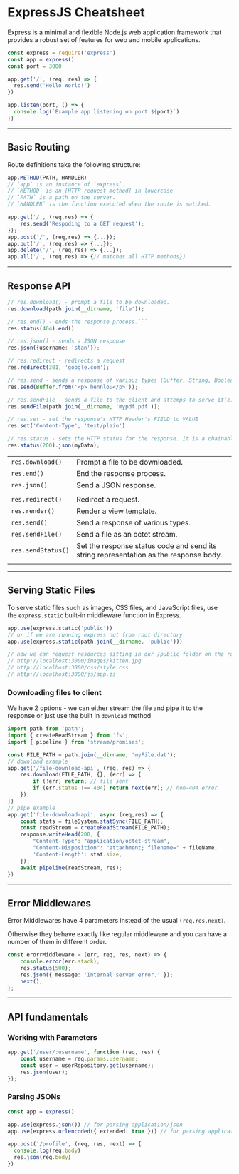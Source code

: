 # ExpressJS Cheatsheet

Express is a minimal and flexible Node.js web application framework that provides a robust set of features for web and mobile applications.

```typescript
const express = require('express')
const app = express()
const port = 3000

app.get('/', (req, res) => {
  res.send('Hello World!')
})

app.listen(port, () => {
  console.log(`Example app listening on port ${port}`)
})
```


---

## Basic Routing

Route definitions take the following structure: 

```typescript
app.METHOD(PATH, HANDLER)
// `app` is an instance of `express`.
// `METHOD` is an [HTTP request method] in lowercase
// `PATH` is a path on the server.
// `HANDLER` is the function executed when the route is matched.

app.get('/', (req,res) => {
	res.send('Respoding to a GET request');
});
app.post('/', (req,res) => {...});
app.put('/', (req,res) => {...});
app.delete('/', (req,res) => {...});
app.all('/', (req,res) => {// matches all HTTP methods})
```

---
## Response API

```typescript
// res.download() - prompt a file to be downloaded.
res.download(path.join(__dirname, 'file'));

// res.end() - ends the response process.```
res.status(404).end()

// res.json() - sends a JSON response
res.json({username: 'stan'});

// res.redirect - redirects a request
res.redirect(301, 'google.com');

// res.send - sends a response of various types (Buffer, String, Boolean, Array)
res.send(Buffer.from('<p> hennlou</p>'));

// res.sendFile - sends a file to the client and attemps to serve it(e.x - pdf, html, ..etc)
res.sendFile(path.join(__dirname, 'mypdf.pdf'));

// res.set - set the response's HTTP Header's FIELD to VALUE
res.set('Content-Type', 'text/plain')

// res.status - sets the HTTP status for the response. It is a chainable alias of Node's response.statusCode.
res.status(200).json(myData);

```

|                    |                                                                                       |
| ------------------ | ------------------------------------------------------------------------------------- |
| `res.download()`   | Prompt a file to be downloaded.                                                       |
| `res.end()`        | End the response process.                                                             |
| `res.json()`       | Send a JSON response.                                                                 |
|                    |                                                                                       |
| `res.redirect()`   | Redirect a request.                                                                   |
| `res.render()`     | Render a view template.                                                               |
| `res.send()`       | Send a response of various types.                                                     |
| `res.sendFile()`   | Send a file as an octet stream.                                                       |
| `res.sendStatus()` | Set the response status code and send its string representation as the response body. |
|                    |                                                                                       |

---
## Serving Static Files

To serve static files such as images, CSS files, and JavaScript files, use the `express.static` built-in middleware function in Express.

```typescript
app.use(express.static('public'))
// or if we are running express not from root directory.
app.use(express.static(path.join(__dirname, 'public')))

// now we can request resources sitting in our /public folder on the root level.
// http://localhost:3000/images/kitten.jpg
// http://localhost:3000/css/style.css
// http://localhost:3000/js/app.js
```

### Downloading files to client

We have 2 options - we can either stream the file and pipe it to the response or just use the built in `download` method

```typescript
import path from 'path';
import { createReadStream } from 'fs';
import { pipeline } from 'stream/promises';

const FILE_PATH = path.join(__dirname, 'myFile.dat');
// download example
app.get('/file-download-api', (req, res) => {
	res.download(FILE_PATH, {}, (err) => {
	    if (!err) return; // file sent
	    if (err.status !== 404) return next(err); // non-404 error
	});
})
// pipe example
app.get('file-download-api', async (req,res) => {
    const stats = fileSystem.statSync(FILE_PATH);
	const readStream = createReadStream(FILE_PATH);
    response.writeHead(200, {
        "Content-Type": "application/octet-stream",
        "Content-Disposition": "attachment; filename=" + fileName,
        'Content-Length': stat.size,
    });
	await pipeline(readStream, res);
})
```

---

## Error Middlewares

Error Middlewares have 4 parameters instead of the usual `(req,res,next)`.

Otherwise they behave exactly like regular middleware and you can have a number of them in different order.
```typescript
const erorrMiddleware = (err, req, res, next) => {
	console.error(err.stack);
	res.status(500);
	res.json({ message: 'Internal server error.' });
	next();
};
```

---

## API fundamentals

### Working with Parameters

```typescript
app.get('/user/:username', function (req, res) {
	const username = req.params.username;
	const user = userRepository.get(username);
	res.json(user);
});
```

### Parsing JSONs

```typescript
const app = express()

app.use(express.json()) // for parsing application/json
app.use(express.urlencoded({ extended: true })) // for parsing application/x-www-form-urlencoded (FORM bodies too)

app.post('/profile', (req, res, next) => {
  console.log(req.body)
  res.json(req.body)
})
```
